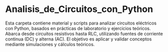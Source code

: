 # Analisis_de_Circuitos_con_Python
Esta carpeta contiene material y scripts para analizar circuitos eléctricos con Python, basados en prácticas de laboratorio y ejercicios teóricos. Abarca desde circuitos resistivos hasta RLC, utilizando fuentes de corriente continua (DC) y alterna (AC). El objetivo es aplicar y validar conceptos mediante simulaciones y cálculos teóricos.
